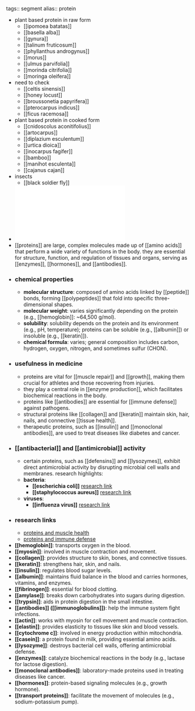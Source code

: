 tags:: segment
alias:: protein

- plant based protein in raw form
	- [[ipomoea batatas]]
	- [[basella alba]]
	- [[gynura]]
	- [[talinum fruticosum]]
	- [[phyllanthus androgynus]]
	- [[morus]]
	- [[ulmus parvifolia]]
	- [[morinda citrifolia]]
	- [[moringa oleifera]]
- need to check
	- [[celtis sinensis]]
	- [[honey locust]]
	- [[broussonetia papyrifera]]
	- [[pterocarpus indicus]]
	- [[ficus racemosa]]
- plant based protein in cooked form
	- [[cnidoscolus aconitifolius]]
	- [[artocarpus]]
	- [[diplazium esculentum]]
	- [[urtica dioica]]
	- [[inocarpus fagifer]]
	- [[bamboo]]
	- [[manihot esculenta]]
	- [[cajanus cajan]]
- insects
	- [[black soldier fly]]
- ![Proteins.pdf](../assets/Proteins_1719303309556_0.pdf)
- [[proteins]] are large, complex molecules made up of [[amino acids]] that perform a wide variety of functions in the body. they are essential for structure, function, and regulation of tissues and organs, serving as [[enzymes]], [[hormones]], and [[antibodies]].
- ### chemical properties
	- **molecular structure**: composed of amino acids linked by [[peptide]] bonds, forming [[polypeptides]] that fold into specific three-dimensional shapes.
	- **molecular weight**: varies significantly depending on the protein (e.g., [[hemoglobin]]: ~64,500 g/mol).
	- **solubility**: solubility depends on the protein and its environment (e.g., pH, temperature); proteins can be soluble (e.g., [[albumin]]) or insoluble (e.g., [[keratin]]).
	- **chemical formula**: varies; general composition includes carbon, hydrogen, oxygen, nitrogen, and sometimes sulfur (CHON).
- ### usefulness in medicine
	- proteins are vital for [[muscle repair]] and [[growth]], making them crucial for athletes and those recovering from injuries.
	- they play a central role in [[enzyme production]], which facilitates biochemical reactions in the body.
	- proteins like [[antibodies]] are essential for [[immune defense]] against pathogens.
	- structural proteins like [[collagen]] and [[keratin]] maintain skin, hair, nails, and connective [[tissue health]].
	- therapeutic proteins, such as [[insulin]] and [[monoclonal antibodies]], are used to treat diseases like diabetes and cancer.
- ### [[antibacterial]] and [[antimicrobial]] activity
	- certain proteins, such as [[defensins]] and [[lysozymes]], exhibit direct antimicrobial activity by disrupting microbial cell walls and membranes. research highlights:
	- **bacteria**:
		- **[[escherichia coli]]** [research link](https://scholar.google.com/scholar?q=Escherichia+coli+proteins)
		- **[[staphylococcus aureus]]** [research link](https://scholar.google.com/scholar?q=Staphylococcus+aureus+proteins)
	- **viruses**:
		- **[[influenza virus]]** [research link](https://scholar.google.com/scholar?q=influenza+virus+proteins)
- ### research links
	- [proteins and muscle health](https://scholar.google.com/scholar?q=proteins+muscle+health)
	- [proteins and immune defense](https://scholar.google.com/scholar?q=proteins+immune+defense)
- **[[hemoglobin]]**: transports oxygen in the blood.
- **[[myosin]]**: involved in muscle contraction and movement.
- **[[collagen]]**: provides structure to skin, bones, and connective tissues.
- **[[keratin]]**: strengthens hair, skin, and nails.
- **[[insulin]]**: regulates blood sugar levels.
- **[[albumin]]**: maintains fluid balance in the blood and carries hormones, vitamins, and enzymes.
- **[[fibrinogen]]**: essential for blood clotting.
- **[[amylase]]**: breaks down carbohydrates into sugars during digestion.
- **[[trypsin]]**: aids in protein digestion in the small intestine.
- **[[antibodies]] ([[immunoglobulins]])**: help the immune system fight infections.
- **[[actin]]**: works with myosin for cell movement and muscle contraction.
- **[[elastin]]**: provides elasticity to tissues like skin and blood vessels.
- **[[cytochrome c]]**: involved in energy production within mitochondria.
- **[[casein]]**: a protein found in milk, providing essential amino acids.
- **[[lysozyme]]**: destroys bacterial cell walls, offering antimicrobial defense.
- **[[enzymes]]**: catalyze biochemical reactions in the body (e.g., lactase for lactose digestion).
- **[[monoclonal antibodies]]**: laboratory-made proteins used in treating diseases like cancer.
- **[[hormones]]**: protein-based signaling molecules (e.g., growth hormone).
- **[[transport proteins]]**: facilitate the movement of molecules (e.g., sodium-potassium pump).